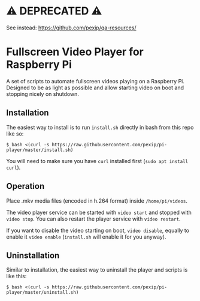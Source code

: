 # ⚠️ DEPRECATED ⚠️ 

See instead: https://github.com/pexip/qa-resources/

# Fullscreen Video Player for Raspberry Pi #

A set of scripts to automate fullscreen videos playing on a Raspberry Pi.
Designed to be as light as possible and allow starting video on boot and stopping nicely on shutdown.


## Installation ##
The easiest way to install is to run `install.sh` directly in bash from this repo like so:
```
$ bash <(curl -s https://raw.githubusercontent.com/pexip/pi-player/master/install.sh)
```
You will need to make sure you have `curl` installed first (`sudo apt install curl`).


## Operation ##
Place .mkv media files (encoded in h.264 format) inside `/home/pi/videos`.

The video player service can be started with `video start` and stopped with `video stop`. You can also restart the player service with `video restart`.

If you want to disable the video starting on boot, `video disable`, equally to enable it `video enable` (`install.sh` will enable it for you anyway).


## Uninstallation ##
Similar to installation, the easiest way to uninstall the player and scripts is like this:
```
$ bash <(curl -s https://raw.githubusercontent.com/pexip/pi-player/master/uninstall.sh)
```

